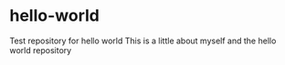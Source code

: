 # hello-world
Test repository for hello world
This is a little about myself and the hello world repository
